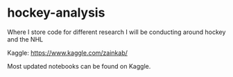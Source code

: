 # hockey-analysis
Where I store code for different research I will be conducting around hockey and the NHL

Kaggle: https://www.kaggle.com/zainkab/

Most updated notebooks can be found on Kaggle.
